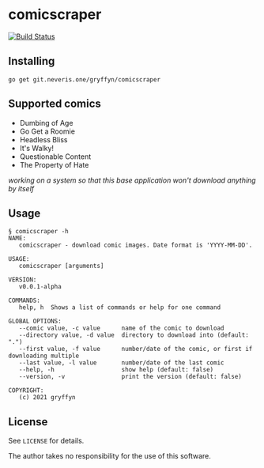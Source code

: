 # comicscraper
[![Build Status](https://ci.neveris.one/api/badges/gryffyn/comicscraper/status.svg?ref=refs/heads/main)](https://ci.neveris.one/gryffyn/comicscraper)
## Installing

`go get git.neveris.one/gryffyn/comicscraper`

## Supported comics

- Dumbing of Age
- Go Get a Roomie
- Headless Bliss
- It's Walky!
- Questionable Content
- The Property of Hate

*working on a system so that this base application won't download anything by itself*

## Usage

```
§ comicscraper -h
NAME:
   comicscraper - download comic images. Date format is 'YYYY-MM-DD'.

USAGE:
   comicscraper [arguments]

VERSION:
   v0.0.1-alpha

COMMANDS:
   help, h  Shows a list of commands or help for one command

GLOBAL OPTIONS:
   --comic value, -c value      name of the comic to download
   --directory value, -d value  directory to download into (default: ".")
   --first value, -f value      number/date of the comic, or first if downloading multiple
   --last value, -l value       number/date of the last comic
   --help, -h                   show help (default: false)
   --version, -v                print the version (default: false)

COPYRIGHT:
   (c) 2021 gryffyn
```

## License
See `LICENSE` for details.

The author takes no responsibility for the use of this software.